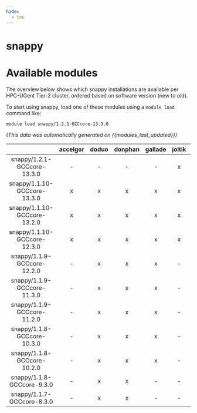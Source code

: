 ```yaml
---
hide:
  - toc
---
```


snappy
======

# Available modules


The overview below shows which snappy installations are available per HPC-UGent Tier-2 cluster, ordered based on software version (new to old).

To start using snappy, load one of these modules using a `module load` command like:

```shell
module load snappy/1.2.1-GCCcore-13.3.0
```

*(This data was automatically generated on {{modules_last_updated}})*  

| |accelgor|doduo|donphan|gallade|joltik|shinx|skitty|
| :---: | :---: | :---: | :---: | :---: | :---: | :---: | :---: |
|snappy/1.2.1-GCCcore-13.3.0|-|-|-|-|x|-|-|
|snappy/1.1.10-GCCcore-13.3.0|x|x|x|x|x|x|x|
|snappy/1.1.10-GCCcore-13.2.0|x|x|x|x|x|x|x|
|snappy/1.1.10-GCCcore-12.3.0|x|x|x|x|x|x|x|
|snappy/1.1.9-GCCcore-12.2.0|-|x|x|x|-|-|-|
|snappy/1.1.9-GCCcore-11.3.0|-|x|x|x|-|-|-|
|snappy/1.1.9-GCCcore-11.2.0|-|x|x|x|-|-|-|
|snappy/1.1.8-GCCcore-10.3.0|-|x|x|x|-|-|-|
|snappy/1.1.8-GCCcore-10.2.0|-|x|x|x|-|-|-|
|snappy/1.1.8-GCCcore-9.3.0|-|x|x|-|-|-|-|
|snappy/1.1.7-GCCcore-8.3.0|-|x|x|-|-|-|-|
